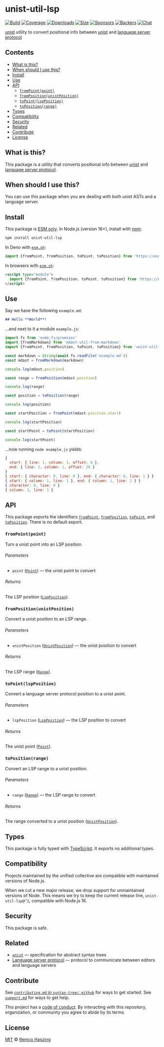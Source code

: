 # unist-util-lsp

[![Build][build-badge]][build]
[![Coverage][coverage-badge]][coverage]
[![Downloads][downloads-badge]][downloads]
[![Size][size-badge]][size]
[![Sponsors][sponsors-badge]][collective]
[![Backers][backers-badge]][collective]
[![Chat][chat-badge]][chat]

[unist][] utility to convert positional info between [unist][] and
[language server protocol][lsp]

## Contents

*   [What is this?](#what-is-this)
*   [When should I use this?](#when-should-i-use-this)
*   [Install](#install)
*   [Use](#use)
*   [API](#api)
    *   [`fromPoint(point)`](#frompointpoint)
    *   [`fromPosition(unistPosition)`](#frompositionunistposition)
    *   [`toPoint(lspPosition)`](#topointlspposition)
    *   [`toPosition(range)`](#topositionrange)
*   [Types](#types)
*   [Compatibility](#compatibility)
*   [Security](#security)
*   [Related](#related)
*   [Contribute](#contribute)
*   [License](#license)

## What is this?

This package is a utility that converts positional info between [unist][] and
[language server protocol][lsp].

## When should I use this?

You can use this package when you are dealing with both unist ASTs and a
language server.

## Install

This package is [ESM only][esm].
In Node.js (version 16+), install with [npm][]:

```sh
npm install unist-util-lsp
```

In Deno with [`esm.sh`][esmsh]:

```js
import {fromPoint, fromPosition, toPoint, toPosition} from 'https://esm.sh/unist-util-lsp@1'
```

In browsers with [`esm.sh`][esmsh]:

```html
<script type="module">
  import {fromPoint, fromPosition, toPoint, toPosition} from 'https://esm.sh/unist-util-lsp@1?bundle'
</script>
```

## Use

Say we have the following `example.md`:

```markdown
## Hello **World**!
```

…and next to it a module `example.js`:

```js
import fs from 'node:fs/promises'
import {fromMarkdown} from 'mdast-util-from-markdown'
import {fromPoint, fromPosition, toPoint, toPosition} from 'unist-util-lsp'

const markdown = String(await fs.readFile('example.md'))
const mdast = fromMarkdown(markdown)

console.log(mdast.position)

const range = fromPosition(mdast.position)

console.log(range)

const position = toPosition(range)

console.log(position)

const startPosition = fromPoint(mdast.position.start)

console.log(startPosition)

const startPoint = toPoint(startPosition)

console.log(startPoint)
```

…now running `node example.js` yields:

```js
{
  start: { line: 1, column: 1, offset: 0 },
  end: { line: 2, column: 1, offset: 20 }
}
{ start: { character: 0, line: 0 }, end: { character: 0, line: 1 } }
{ start: { column: 1, line: 1 }, end: { column: 1, line: 2 } }
{ character: 0, line: 0 }
{ column: 1, line: 1 }
```

## API

This package exports the identifiers [`fromPoint`][api-from-point],
[`fromPosition`][api-from-position], [`toPoint`][api-to-point],
and [`toPosition`][api-to-position].
There is no default export.

### `fromPoint(point)`

Turn a unist point into an LSP position.

###### Parameters

*   `point` ([`Point`][point])
    — the unist point to convert

###### Returns

The LSP position ([`LspPosition`][lsp-position]).

### `fromPosition(unistPosition)`

Convert a unist position to an LSP range.

###### Parameters

*   `unistPosition` ([`UnistPosition`][unist-position])
    — the unist position to convert

###### Returns

The LSP range ([`Range`][range]).

### `toPoint(lspPosition)`

Convert a language server protocol position to a unist point.

###### Parameters

*   `lspPosition` ([`LspPosition`][lsp-position])
    — the LSP position to convert

###### Returns

The unist point ([`Point`][point]).

### `toPosition(range)`

Convert an LSP range to a unist position.

###### Parameters

*   `range` ([`Range`][range])
    — the LSP range to convert

###### Returns

The range converted to a unist position ([`UnistPosition`][unist-position]).

## Types

This package is fully typed with [TypeScript][].
It exports no additional types.

## Compatibility

Projects maintained by the unified collective are compatible with maintained
versions of Node.js.

When we cut a new major release, we drop support for unmaintained versions of
Node.
This means we try to keep the current release line, `unist-util-lsp@^2`,
compatible with Node.js 16.

## Security

This package is safe.

## Related

*   [`unist`][unist]
    — specification for abstract syntax trees
*   [Language server protocol][lsp]
    — protocol to communicate between editors and language servers

## Contribute

See [`contributing.md` in `syntax-tree/.github`][contributing] for ways to get
started.
See [`support.md`][support] for ways to get help.

This project has a [code of conduct][coc].
By interacting with this repository, organization, or community you agree to
abide by its terms.

## License

[MIT][license] © [Remco Haszing][author]

<!-- Definitions -->

[build-badge]: https://github.com/syntax-tree/unist-util-lsp/workflows/main/badge.svg

[build]: https://github.com/syntax-tree/unist-util-lsp/actions

[coverage-badge]: https://img.shields.io/codecov/c/github/syntax-tree/unist-util-lsp.svg

[coverage]: https://codecov.io/github/syntax-tree/unist-util-lsp

[downloads-badge]: https://img.shields.io/npm/dm/unist-util-lsp.svg

[downloads]: https://www.npmjs.com/package/unist-util-lsp

[size-badge]: https://img.shields.io/badge/dynamic/json?label=minzipped%20size&query=$.size.compressedSize&url=https://deno.bundlejs.com/?q=unist-util-lsp

[size]: https://bundlejs.com/?q=unist-util-lsp

[sponsors-badge]: https://opencollective.com/unified/sponsors/badge.svg

[backers-badge]: https://opencollective.com/unified/backers/badge.svg

[collective]: https://opencollective.com/unified

[chat-badge]: https://img.shields.io/badge/chat-discussions-success.svg

[chat]: https://github.com/syntax-tree/unist/discussions

[lsp]: https://microsoft.github.io/language-server-protocol

[license]: license

[npm]: https://docs.npmjs.com/cli/install

[author]: https://github.com/remcohaszing

[esm]: https://gist.github.com/sindresorhus/a39789f98801d908bbc7ff3ecc99d99c

[esmsh]: https://esm.sh

[typescript]: https://www.typescriptlang.org

[contributing]: https://github.com/syntax-tree/.github/blob/main/contributing.md

[support]: https://github.com/syntax-tree/.github/blob/main/support.md

[coc]: https://github.com/syntax-tree/.github/blob/main/code-of-conduct.md

[unist]: https://github.com/syntax-tree/unist

[point]: https://github.com/syntax-tree/unist#point

[unist-position]: https://github.com/syntax-tree/unist#position

[lsp-position]: https://microsoft.github.io/language-server-protocol/specifications/lsp/3.17/specification/#position

[range]: https://microsoft.github.io/language-server-protocol/specifications/lsp/3.17/specification/#range

[api-from-point]: #frompointpoint

[api-from-position]: #frompositionunistposition

[api-to-point]: #topointlspposition

[api-to-position]: #topositionrange
